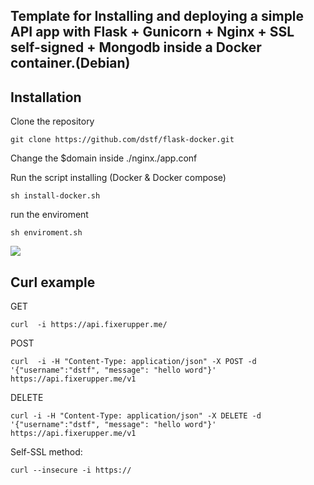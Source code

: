 ## Template for Installing and deploying a simple API app with Flask + Gunicorn + Nginx + SSL self-signed + Mongodb inside a Docker container.(Debian)



## Installation

Clone the repository
```
git clone https://github.com/dstf/flask-docker.git
```
Change the $domain inside ./nginx./app.conf

Run the script installing (Docker & Docker compose)
```
sh install-docker.sh
```

run the enviroment
```
sh enviroment.sh
```



![](https://06a7f2c2-5c56-40d7-aded-6455af08391b.es-mad1.upcloudobjects.com/project001/github/simpleAPI.gif)


## Curl example 
GET
```
curl  -i https://api.fixerupper.me/
```
POST
```
curl  -i -H "Content-Type: application/json" -X POST -d '{"username":"dstf", "message": "hello word"}' https://api.fixerupper.me/v1 
```
DELETE
```
curl -i -H "Content-Type: application/json" -X DELETE -d '{"username":"dstf", "message": "hello word"}' https://api.fixerupper.me/v1
```
Self-SSL method:
```
curl --insecure -i https:// 
```

